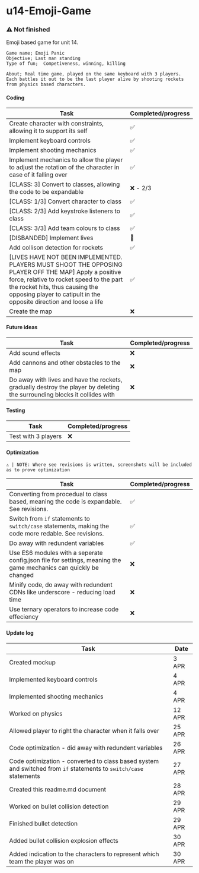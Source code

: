 # u14-Emoji-Game
### ⚠ Not finished

Emoji based game for unit 14.

```
Game name; Emoji Panic
Objective; Last man standing
Type of fun;  Competiveness, winning, killing

About; Real time game, played on the same keyboard with 3 players. Each battles it out to be the last player alive by shooting rockets from physics based characters.
```

#### Coding
| Task | Completed/progress |
| ------------- | --------- |
| Create character with constraints, allowing it to support its self  | ✅ |
| Implement keyboard controls | ✅ |
| Implement shooting mechanics | ✅ |
| Implement mechanics to allow the player to adjust the rotation of the character in case of it falling over | ✅ |
| [CLASS: 3] Convert to classes, allowing the code to be expandable | ❌ - 2/3 |
| [CLASS: 1/3] Convert character to class | ✅ |
| [CLASS: 2/3] Add keystroke listeners to class | ✅ |
| [CLASS: 3/3] Add team colours to class | ✅ |
| [DISBANDED] Implement lives | 🚧 |
| Add collison detection for rockets | ✅ |
| [LIVES HAVE NOT BEEN IMPLEMENTED. PLAYERS MUST SHOOT THE OPPOSING PLAYER OFF THE MAP] Apply a positive force, relative to rocket speed to the part the rocket hits, thus causing the opposing player to catipult in the opposite direction and loose a life | ✅ |
| Create the map | ❌|


#### Future ideas
| Task | Completed/progress |
| ------------- | --------- |
| Add sound effects  | ❌ |
| Add cannons and other obstacles to the map  | ❌ |
| Do away with lives and have the rockets, gradually destroy the player by deleting the surrounding blocks it collides with | ❌ |

#### Testing
| Task | Completed/progress |
| ------------- | --------- |
| Test with 3 players | ❌ |

#### Optimization

`⚠ | NOTE: Where see revisions is written, screenshots will be included as to prove optimization`

| Task | Completed/progress |
| ------------- | --------- |
| Converting from procedual to class based, meaning the code is expandable. See revisions. | ✅ |
| Switch from `if` statements to `switch/case` statements, making the code more redable. See revisions. | ✅ |
| Do away with redundent variables | ✅ |
| Use ES6 modules with a seperate config.json file for settings, meaning the game mechanics can quickly be changed | ❌ |
| Minify code, do away with redundent CDNs like underscore - reducing load time | ❌ |
| Use ternary operators to increase code effeciency | ❌ |

#### Update log
| Task | Date |
| ---- | ------- |
| Created mockup | 3 APR |
| Implemented keyboard controls | 4 APR |
| Implemented shooting mechanics | 4 APR |
| Worked on physics | 12 APR |
| Allowed player to right the character when it falls over | 25 APR |
| Code optimization - did away with redundent variables | 26 APR |
| Code optimization - converted to class based system and switched from `if` statements to `switch/case` statements | 27 APR |
| Created this readme.md document | 28 APR |
| Worked on bullet collision detection | 29 APR |
| Finished bullet detection | 29 APR |
| Added bullet collision explosion effects | 30 APR |
| Added indication to the characters to represent which team the player was on | 30 APR |

